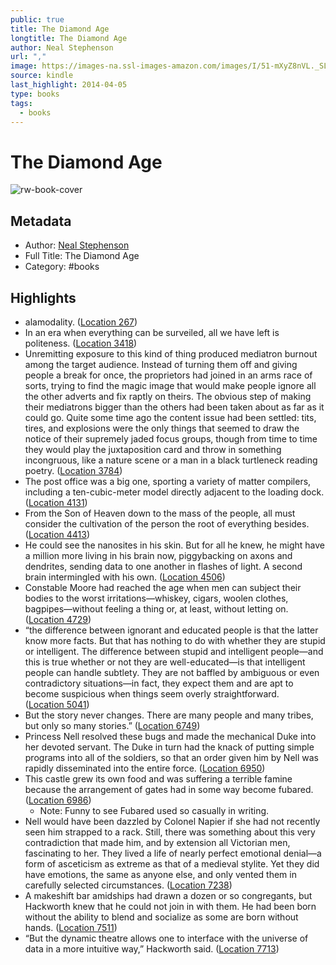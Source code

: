 ```yaml
---
public: true
title: The Diamond Age
longtitle: The Diamond Age
author: Neal Stephenson
url: ","
image: https://images-na.ssl-images-amazon.com/images/I/51-mXyZ8nVL._SL200_.jpg
source: kindle
last_highlight: 2014-04-05
type: books
tags:
  - books
---
```

# The Diamond Age

![rw-book-cover](https://images-na.ssl-images-amazon.com/images/I/51-mXyZ8nVL._SL200_.jpg)

## Metadata
- Author: [Neal Stephenson](Neal%20Stephenson.md)
- Full Title: The Diamond Age
- Category: #books

## Highlights
- alamodality. ([Location 267](https://readwise.io/to_kindle?action=open&asin=B000FBJCKI&location=267))
- In an era when everything can be surveiled, all we have left is politeness. ([Location 3418](https://readwise.io/to_kindle?action=open&asin=B000FBJCKI&location=3418))
- Unremitting exposure to this kind of thing produced mediatron burnout among the target audience. Instead of turning them off and giving people a break for once, the proprietors had joined in an arms race of sorts, trying to find the magic image that would make people ignore all the other adverts and fix raptly on theirs. The obvious step of making their mediatrons bigger than the others had been taken about as far as it could go. Quite some time ago the content issue had been settled: tits, tires, and explosions were the only things that seemed to draw the notice of their supremely jaded focus groups, though from time to time they would play the juxtaposition card and throw in something incongruous, like a nature scene or a man in a black turtleneck reading poetry. ([Location 3784](https://readwise.io/to_kindle?action=open&asin=B000FBJCKI&location=3784))
- The post office was a big one, sporting a variety of matter compilers, including a ten-cubic-meter model directly adjacent to the loading dock. ([Location 4131](https://readwise.io/to_kindle?action=open&asin=B000FBJCKI&location=4131))
- From the Son of Heaven down to the mass of the people, all must consider the cultivation of the person the root of everything besides. ([Location 4413](https://readwise.io/to_kindle?action=open&asin=B000FBJCKI&location=4413))
- He could see the nanosites in his skin. But for all he knew, he might have a million more living in his brain now, piggybacking on axons and dendrites, sending data to one another in flashes of light. A second brain intermingled with his own. ([Location 4506](https://readwise.io/to_kindle?action=open&asin=B000FBJCKI&location=4506))
- Constable Moore had reached the age when men can subject their bodies to the worst irritations—whiskey, cigars, woolen clothes, bagpipes—without feeling a thing or, at least, without letting on. ([Location 4729](https://readwise.io/to_kindle?action=open&asin=B000FBJCKI&location=4729))
- “the difference between ignorant and educated people is that the latter know more facts. But that has nothing to do with whether they are stupid or intelligent. The difference between stupid and intelligent people—and this is true whether or not they are well-educated—is that intelligent people can handle subtlety. They are not baffled by ambiguous or even contradictory situations—in fact, they expect them and are apt to become suspicious when things seem overly straightforward. ([Location 5041](https://readwise.io/to_kindle?action=open&asin=B000FBJCKI&location=5041))
- But the story never changes. There are many people and many tribes, but only so many stories.” ([Location 6749](https://readwise.io/to_kindle?action=open&asin=B000FBJCKI&location=6749))
- Princess Nell resolved these bugs and made the mechanical Duke into her devoted servant. The Duke in turn had the knack of putting simple programs into all of the soldiers, so that an order given him by Nell was rapidly disseminated into the entire force. ([Location 6950](https://readwise.io/to_kindle?action=open&asin=B000FBJCKI&location=6950))
- This castle grew its own food and was suffering a terrible famine because the arrangement of gates had in some way become fubared. ([Location 6986](https://readwise.io/to_kindle?action=open&asin=B000FBJCKI&location=6986))
    - Note: Funny to see Fubared used so casually in writing.
- Nell would have been dazzled by Colonel Napier if she had not recently seen him strapped to a rack. Still, there was something about this very contradiction that made him, and by extension all Victorian men, fascinating to her. They lived a life of nearly perfect emotional denial—a form of asceticism as extreme as that of a medieval stylite. Yet they did have emotions, the same as anyone else, and only vented them in carefully selected circumstances. ([Location 7238](https://readwise.io/to_kindle?action=open&asin=B000FBJCKI&location=7238))
- A makeshift bar amidships had drawn a dozen or so congregants, but Hackworth knew that he could not join in with them. He had been born without the ability to blend and socialize as some are born without hands. ([Location 7511](https://readwise.io/to_kindle?action=open&asin=B000FBJCKI&location=7511))
- “But the dynamic theatre allows one to interface with the universe of data in a more intuitive way,” Hackworth said. ([Location 7713](https://readwise.io/to_kindle?action=open&asin=B000FBJCKI&location=7713))
